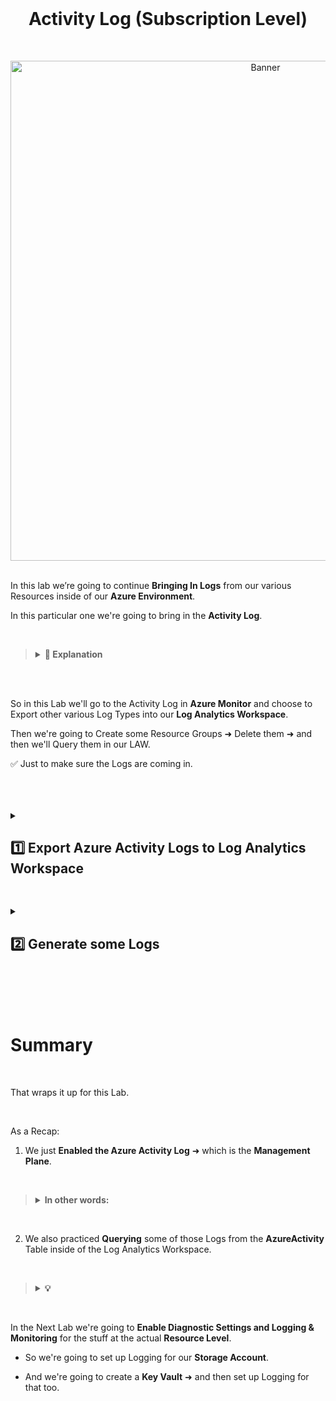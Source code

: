 <br>

<h1 align="center">Activity Log (Subscription Level)</h1>

<br>

<p align="center">
<img width="800" src="https://github.com/user-attachments/assets/0fa0d577-c433-47a3-a3d7-db5e599d0437" alt="Banner"/>
<br />

<br />

In this lab we’re going to continue **Bringing In Logs** from our various Resources inside of our **Azure Environment**.

In this particular one we're going to bring in the **Activity Log**.

<br>

>   <details close> 
>   
> **<summary> 📝 Explanation</summary>**
> 
> <br>
> 
> **Activity Log** is basically **Subscription Level Logging** ➜ so anything you do **Inside the Subscription**.
> 
> This includes Creating, Deleting or Changing Resources ➜ for example Changing NSGs.
> 
> Essentially everything you do in the Azure Portal involving Resources ➜ those Logs will be Created from what's called the **Activity Log**.
> 
> <br>
> 
> Just as a Reminder ➜ this is the Activity Level:
>   
> ![azure portal](https://github.com/user-attachments/assets/2727e56c-f7ee-478b-99f3-ecbabe939fd6)
>   
> ☝️ We refer to this as **Management Plane** ➜ which involves actually changing configurations in the Azure Portal.
> 
>   </details>

<br>

<br>

So in this Lab we'll go to the Activity Log in **Azure Monitor** and choose to Export other various Log Types into our **Log Analytics Workspace**.

Then we're going to Create some Resource Groups ➜ Delete them ➜ and then we'll Query them in our LAW.

✅  Just to make sure the Logs are coming in.

<br>

<br>

<br>

<details close> 
<summary> <h2> 1️⃣ Export Azure Activity Logs to Log Analytics Workspace</h2> </summary>
<br>

> Activity Log is where all those Management Plane Activities come from
>
> These include Creating and Deleting Resources, Creating Resource Groups, etc. ➜ so that's the kind of stuff where's going to be logging

<br>

We can go back to the **Azure Portal** ➜ search for **Monitor** ➜ and click on the **Activity log** blade

![azure portal](https://github.com/user-attachments/assets/d48d3fb9-7a66-48f1-9850-65ef7de0f74c)

Then we'll click on **⚙️ Export Activity Logs**:

![azure portal](https://github.com/user-attachments/assets/0c017a70-1461-4366-accc-9e462c55fd64)

And we're going to ➕ **Add diagnostic setting** to create another Diagnostic Setting:

![azure portal](https://github.com/user-attachments/assets/5f82762f-19c3-4a7d-a86f-707d9e1e2ad0)

- The **"Diagnostic setting name"** can be ```ds-azure-activity```

- For the **Logs’ Categories** ➜ we can select ☑️ all the options

- **"Destination details"** ➜ check ☑️ **Send to Log analytics workspace** ➜ select ```LAW-Cyber-Lab-01```
    - ⚠️ Again ➜ Make sure it’s going to the correct one ➜ not the *DefaultWorkspace*

- Click 💾 Save

![azure portal](https://github.com/user-attachments/assets/58331ef8-98d2-4f45-a20f-69883d0adc21)

✅ We can click back on **Diagnostic settings** and confirm that ```ds-azure-activity``` was successfully created:

![azure portal](https://github.com/user-attachments/assets/33e5eae0-9adf-4307-9e90-2ed120801e91)

<br>

  </details>

<h2></h2>

<details close> 
<summary> <h2> 2️⃣ Generate some Logs</h2> </summary>
<br>

In this next section of the Lab we're going to:

1. Create a new **Resource Group** called ```Scratch-Resource-Group```

2. Then we'll also create another **Resource Group** called ```Critical-Infrastructure-Wastewater```

3. After that, we'll **Delete** both of these **Resource Groups**

4. And finnally, we're going to do some **Queries against the Logs those actions Generated**

<br>

<h2></h2>

<br>

<h3> ❶ Create a new Resource Group named “Scratch-Resource-Group”</h3>
<br>

Back inside the **Azure Portal** ➜ search for **Resource Groups** ➜ and click on ➕ **Create**

![azure portal](https://github.com/user-attachments/assets/527a9345-c31a-4967-a183-6708ce63971e)

- We'll name the first Resource Group ```Scratch-Resource-Group```

- For the **Region** ➜ select ```(US) East US 2```

- Then click **Review + Create**

![azure portal](https://github.com/user-attachments/assets/8d53d3f3-1d7b-4ac3-a708-dc582de32745)

<br>

<h2></h2>

<br>

<h3> ❷ Create another new Resource Group named “Critical-Infrastructure-Wastewater”</h3>
<br>

For the Next Resource Group we'll follow the same steps as for the previous one.

- We'll name this second Resource Group ```Critical-Infrastructure-Wastewater```

- Again ➜ for the **Region** ➜ select ```(US) East US 2```

- Then click **Review + Create**

![azure portal](https://github.com/user-attachments/assets/b1bce04f-448e-449e-80c1-857f0ebe65cd)

<br>

✅ We can confirm that both of our new **Resource Groups** were created:

![azure portal](https://github.com/user-attachments/assets/eabe69da-449d-4f87-bb79-95222453cdd9)

<br>

<h2></h2>

<br>

<h3> ❸ Delete both of the new Resource Groups</h3>
<br>

Back to the **Azure Portal** ➜ go to our **Resource groups** ➜ click on ```Scratch-Resource-Group```

![azure portal](https://github.com/user-attachments/assets/9fb59564-ee3c-4be8-b963-53c3cb14c5d1)

We'll click on 🗑️ **Delete resource group**

![azure portal](https://github.com/user-attachments/assets/32a92fd7-cb93-4d80-99da-896200ab2742)

And then we'll Delete the Resource Group:

![azure portal](https://github.com/user-attachments/assets/49c16239-3b2b-4dd5-9ec8-60bec5fd79a7)

<br>

<h2></h2>

<br>

<br>

We'll do the exact same thing to **Delete** the ```Critical-Infrastructure-Wastewater``` Resource Group:

![azure portal](https://github.com/user-attachments/assets/764971d7-4ea6-49b8-8fe1-e2863557ee3f)

<br>

<h2></h2>

<br>

<h3> ❹ Query for the Deletion of Critical Resource Groups</h3>
<br>

We'll now copy the following **KQL Query** and paste into our **Log Analytics Workspace** to Inspect the **Delete Logs** we just Generated:

<br>

```commandline
// Deletion activities within a certain timespan:
AzureActivity
| where OperationNameValue endswith "DELETE"
| where ActivityStatusValue == "Success"
| where TimeGenerated > ago(30m)
| order by TimeGenerated
```

<br>

>   <details close> 
>   
> **<summary> 📝 KQL Query Explanation</summary>**
> 
>     <br>
>     
> This will return all of the Resource Groups that were successfully Deleted in Azure in the last 30 minutes.
>
> <br>
>     
> 💡 Note:
> 
> - If you wanna make an Alert for some reason for when someone deletes any specific Resource ➜ this KQL Query is something that you can use.
> 
> - Or also if you just want to manually Query in Log Analytics Workspace ➜ like we're doing here
> 
>   </details>

<br>

<br>

✅ We can confirm that the ***Delete Resource Group Activity Logs*** are properly being Generated & Forwarded to our LAW:

![azure portal](https://github.com/user-attachments/assets/4aab996a-dcf1-415f-967a-5168ef1738b9)

<br>

<h2></h2>

  </details>

<br>

<br>

<br>

<br>

# Summary

<br>

That wraps it up for this Lab.

<br>

As a Recap:

1. We just **Enabled the Azure Activity Log** ➜ which is the **Management Plane**.

<br>

>   <details close> 
> 
> **<summary> In other words:</summary>**
> 
> - Just clicking around and doing stuff on the Portal ➜ instead of the Logs just remaining in the **Azure Monitor Activity Log** ➜ we are forwarding them to the LAW.
> 
>   </details>

<br>

2. We also practiced **Querying** some of those Logs from the **AzureActivity** Table inside of the Log Analytics Workspace.

<br>

>   <details close> 
>   
> **<summary> 💡</summary>**
> 
> Ultimately ➜ after we Ingest all of the Logs into the Log Analytics Workspace:
>     
> - We're going to use **Microsoft Sentinel** to do Automated Queries and Spin-up Alerts based on different Logs that it finds.<br>
> 
>   </details>

<br>

In the Next Lab we're going to **Enable Diagnostic Settings and Logging & Monitoring** for the stuff at the actual **Resource Level**.

- So we're going to set up Logging for our **Storage Account**.

- And we're going to create a **Key Vault** ➜ and then set up Logging for that too.


<br />

<br />

<br />  

<br /> 

<br />

<br />  

<br /> 

<br />

<br />

 
